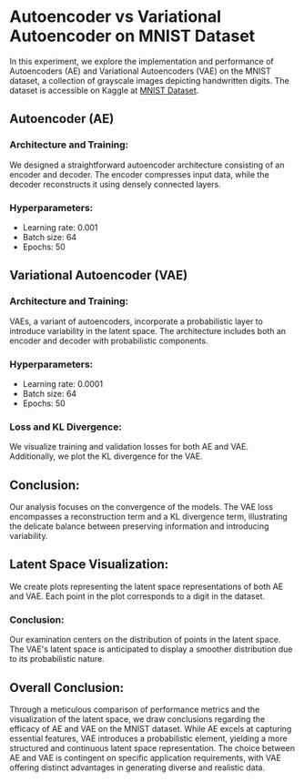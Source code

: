 # Autoencoder vs Variational Autoencoder on MNIST Dataset

In this experiment, we explore the implementation and performance of Autoencoders (AE) and Variational Autoencoders (VAE) on the MNIST dataset, a collection of grayscale images depicting handwritten digits. The dataset is accessible on Kaggle at [MNIST Dataset](https://www.kaggle.com/datasets/hojjatk/mnist-dataset).

## Autoencoder (AE)

### Architecture and Training:
We designed a straightforward autoencoder architecture consisting of an encoder and decoder. The encoder compresses input data, while the decoder reconstructs it using densely connected layers.

### Hyperparameters:
- Learning rate: 0.001
- Batch size: 64
- Epochs: 50

## Variational Autoencoder (VAE)

### Architecture and Training:
VAEs, a variant of autoencoders, incorporate a probabilistic layer to introduce variability in the latent space. The architecture includes both an encoder and decoder with probabilistic components.

### Hyperparameters:
- Learning rate: 0.0001
- Batch size: 64
- Epochs: 50

### Loss and KL Divergence:
We visualize training and validation losses for both AE and VAE. Additionally, we plot the KL divergence for the VAE.

## Conclusion:

Our analysis focuses on the convergence of the models. The VAE loss encompasses a reconstruction term and a KL divergence term, illustrating the delicate balance between preserving information and introducing variability.

## Latent Space Visualization:

We create plots representing the latent space representations of both AE and VAE. Each point in the plot corresponds to a digit in the dataset.

### Conclusion:

Our examination centers on the distribution of points in the latent space. The VAE's latent space is anticipated to display a smoother distribution due to its probabilistic nature.

## Overall Conclusion:

Through a meticulous comparison of performance metrics and the visualization of the latent space, we draw conclusions regarding the efficacy of AE and VAE on the MNIST dataset. While AE excels at capturing essential features, VAE introduces a probabilistic element, yielding a more structured and continuous latent space representation. The choice between AE and VAE is contingent on specific application requirements, with VAE offering distinct advantages in generating diverse and realistic data.
